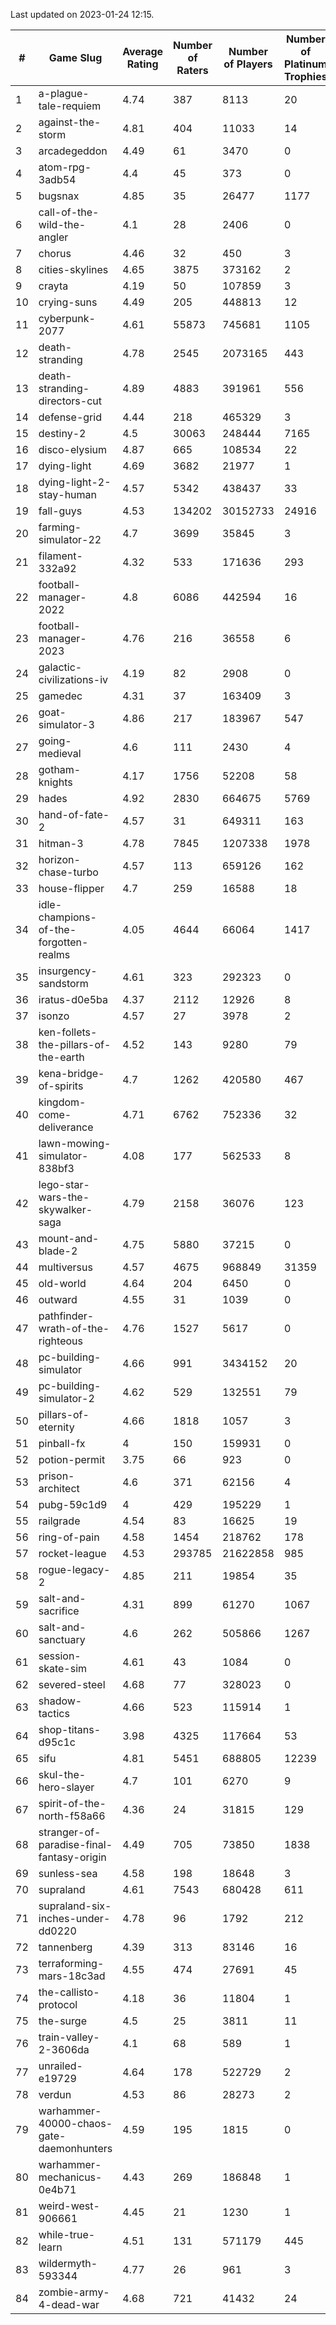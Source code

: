 Last updated on 2023-01-24 12:15.


|#|Game Slug|Average Rating|Number of Raters|Number of Players|Number of Platinum Trophies|Max Rarity (%)|
|---|---|---|---|---|---|---|
|1|a-plague-tale-requiem|4.74|387|8113|20|92|
|2|against-the-storm|4.81|404|11033|14|37|
|3|arcadegeddon|4.49|61|3470|0|90|
|4|atom-rpg-3adb54|4.4|45|373|0|98|
|5|bugsnax|4.85|35|26477|1177|97|
|6|call-of-the-wild-the-angler|4.1|28|2406|0|63|
|7|chorus|4.46|32|450|3|86|
|8|cities-skylines|4.65|3875|373162|2|71|
|9|crayta|4.19|50|107859|3|23|
|10|crying-suns|4.49|205|448813|12|66|
|11|cyberpunk-2077|4.61|55873|745681|1105|65|
|12|death-stranding|4.78|2545|2073165|443|91|
|13|death-stranding-directors-cut|4.89|4883|391961|556|91|
|14|defense-grid|4.44|218|465329|3|80|
|15|destiny-2|4.5|30063|248444|7165|94|
|16|disco-elysium|4.87|665|108534|22|28|
|17|dying-light|4.69|3682|21977|1|95|
|18|dying-light-2-stay-human|4.57|5342|438437|33|7|
|19|fall-guys|4.53|134202|30152733|24916|1|
|20|farming-simulator-22|4.7|3699|35845|3|77|
|21|filament-332a92|4.32|533|171636|293|93|
|22|football-manager-2022|4.8|6086|442594|16|49|
|23|football-manager-2023|4.76|216|36558|6|79|
|24|galactic-civilizations-iv|4.19|82|2908|0|79|
|25|gamedec|4.31|37|163409|3|27|
|26|goat-simulator-3|4.86|217|183967|547|92|
|27|going-medieval|4.6|111|2430|4|67|
|28|gotham-knights|4.17|1756|52208|58|26|
|29|hades|4.92|2830|664675|5769|89|
|30|hand-of-fate-2|4.57|31|649311|163|72|
|31|hitman-3|4.78|7845|1207338|1978|47|
|32|horizon-chase-turbo|4.57|113|659126|162|88|
|33|house-flipper|4.7|259|16588|18|94|
|34|idle-champions-of-the-forgotten-realms|4.05|4644|66064|1417|5|
|35|insurgency-sandstorm|4.61|323|292323|0|5|
|36|iratus-d0e5ba|4.37|2112|12926|8|85|
|37|isonzo|4.57|27|3978|2|57|
|38|ken-follets-the-pillars-of-the-earth|4.52|143|9280|79|44|
|39|kena-bridge-of-spirits|4.7|1262|420580|467|94|
|40|kingdom-come-deliverance|4.71|6762|752336|32|30|
|41|lawn-mowing-simulator-838bf3|4.08|177|562533|8|85|
|42|lego-star-wars-the-skywalker-saga|4.79|2158|36076|123|97|
|43|mount-and-blade-2|4.75|5880|37215|0|26|
|44|multiversus|4.57|4675|968849|31359|75|
|45|old-world|4.64|204|6450|0|82|
|46|outward|4.55|31|1039|0|72|
|47|pathfinder-wrath-of-the-righteous|4.76|1527|5617|0|51|
|48|pc-building-simulator|4.66|991|3434152|20|48|
|49|pc-building-simulator-2|4.62|529|132551|79|75|
|50|pillars-of-eternity|4.66|1818|1057|3|81|
|51|pinball-fx|4|150|159931|0|85|
|52|potion-permit|3.75|66|923|0|98|
|53|prison-architect|4.6|371|62156|4|29|
|54|pubg-59c1d9|4|429|195229|1|73|
|55|railgrade|4.54|83|16625|19|98|
|56|ring-of-pain|4.58|1454|218762|178|96|
|57|rocket-league|4.53|293785|21622858|985|78|
|58|rogue-legacy-2|4.85|211|19854|35|4|
|59|salt-and-sacrifice|4.31|899|61270|1067|91|
|60|salt-and-sanctuary|4.6|262|505866|1267|83|
|61|session-skate-sim|4.61|43|1084|0|27|
|62|severed-steel|4.68|77|328023|0|15|
|63|shadow-tactics|4.66|523|115914|1|4|
|64|shop-titans-d95c1c|3.98|4325|117664|53|97|
|65|sifu|4.81|5451|688805|12239|97|
|66|skul-the-hero-slayer|4.7|101|6270|9|95|
|67|spirit-of-the-north-f58a66|4.36|24|31815|129|65|
|68|stranger-of-paradise-final-fantasy-origin|4.49|705|73850|1838|98|
|69|sunless-sea|4.58|198|18648|3|36|
|70|supraland|4.61|7543|680428|611|99|
|71|supraland-six-inches-under-dd0220|4.78|96|1792|212|99|
|72|tannenberg|4.39|313|83146|16|88|
|73|terraforming-mars-18c3ad|4.55|474|27691|45|44|
|74|the-callisto-protocol|4.18|36|11804|1|4|
|75|the-surge|4.5|25|3811|11|94|
|76|train-valley-2-3606da|4.1|68|589|1|88|
|77|unrailed-e19729|4.64|178|522729|2|9|
|78|verdun|4.53|86|28273|2|76|
|79|warhammer-40000-chaos-gate-daemonhunters|4.59|195|1815|0|3|
|80|warhammer-mechanicus-0e4b71|4.43|269|186848|1|25|
|81|weird-west-906661|4.45|21|1230|1|85|
|82|while-true-learn|4.51|131|571179|445|93|
|83|wildermyth-593344|4.77|26|961|3|18|
|84|zombie-army-4-dead-war|4.68|721|41432|24|67|
